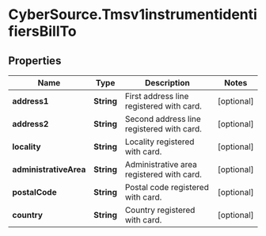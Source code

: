 # CyberSource.Tmsv1instrumentidentifiersBillTo

## Properties
Name | Type | Description | Notes
------------ | ------------- | ------------- | -------------
**address1** | **String** | First address line registered with card. | [optional] 
**address2** | **String** | Second address line registered with card. | [optional] 
**locality** | **String** | Locality registered with card. | [optional] 
**administrativeArea** | **String** | Administrative area registered with card. | [optional] 
**postalCode** | **String** | Postal code registered with card. | [optional] 
**country** | **String** | Country registered with card. | [optional] 



